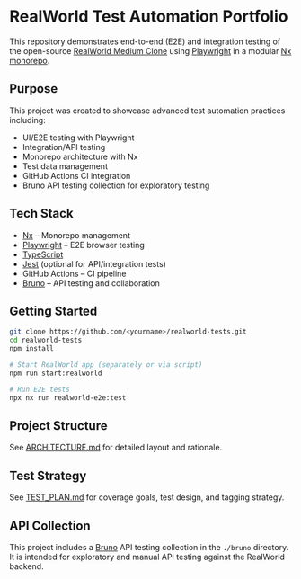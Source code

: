 # RealWorld Test Automation Portfolio

This repository demonstrates end-to-end (E2E) and integration testing of the open-source [RealWorld Medium Clone](https://github.com/gothinkster/react-redux-realworld-example-app) using [Playwright](https://playwright.dev/) in a modular [Nx monorepo](https://nx.dev/).

## Purpose

This project was created to showcase advanced test automation practices including:

- UI/E2E testing with Playwright
- Integration/API testing
- Monorepo architecture with Nx
- Test data management
- GitHub Actions CI integration
- Bruno API testing collection for exploratory testing

## Tech Stack

- [Nx](https://nx.dev/) – Monorepo management
- [Playwright](https://playwright.dev/) – E2E browser testing
- [TypeScript](https://www.typescriptlang.org/)
- [Jest](https://jestjs.io/) (optional for API/integration tests)
- GitHub Actions – CI pipeline
- [Bruno](https://www.usebruno.com/) – API testing and collaboration

## Getting Started

```bash
git clone https://github.com/<yourname>/realworld-tests.git
cd realworld-tests
npm install

# Start RealWorld app (separately or via script)
npm run start:realworld

# Run E2E tests
npx nx run realworld-e2e:test
```

## Project Structure

See [ARCHITECTURE.md](./ARCHITECTURE.md) for detailed layout and rationale.

## Test Strategy

See [TEST_PLAN.md](./TEST_PLAN.md) for coverage goals, test design, and tagging strategy.

## API Collection

This project includes a [Bruno](https://www.usebruno.com/) API testing collection in the `./bruno` directory. It is intended for exploratory and manual API testing against the RealWorld backend.
